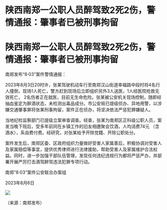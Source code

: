 # 陕西南郑一公职人员醉驾致2死2伤，警情通报：肇事者已被刑事拘留

# 陕西南郑一公职人员醉驾致2死2伤，警情通报：肇事者已被刑事拘留

南郑发布“8·03”案件警情通报：

2023年8月3日20时许，张某驾驶机动车行至南郑汉山街道幸福路中段时将4名行人撞倒，现场1人死亡，警方赶到现场后立即组织另外3人送医，1人经医院抢救无效死亡，
2名伤者正在就医，目前无生命危险。张某被公安机关现场控制，随即经抽血鉴定为醉酒状态，未检测出毒品成分。市公安局已提级侦办、异地用警，以涉嫌交通肇事罪将张某刑事拘留，案件正在侦办，将坚决依法严惩犯罪嫌疑人。

当地纪检监察部门已提级立案审查调查。经查，张某为南郑区正科级公职人员，案发当晚下班后，受多年前同在乡镇工作的旧友相邀聚会饮酒，人均消费74元
（含酒水），系自费付费。经研究，对张某给予开除觉籍、开除公职处分。

案件发生后，南郑区委、区政府组织力量做好受害人家属善后，积极协调对受害人及家属赔偿等事宜，提供优秀律师进行法律援助，帮助受害人及家属维护合法权益。同时，进一步加强干部队伍管理，发现任何违纪违规行为都将严惩严办，并部署开展严厉打击酒驾醉驾违法犯罪专项行动。

南郑“8·03”案件公安联合办案组

2023年8月6日

![](https://inews.gtimg.com/om_bt/OnNU7C3bJoMjyyPyjJyjr_KiAWgq2w9i9p7nsZ5-Stg4kAA/1000)

（来源：南郑发布）

